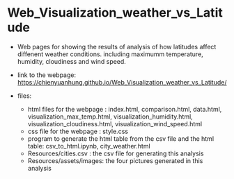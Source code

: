 # Web_Visualization_weather_vs_Latitude

* Web pages for showing the results of analysis of how latitudes affect diffenent weather conditions. including maximumm temperature, humidity, cloudiness and wind speed. 

* link to the webpage: https://chienyuanhung.github.io/Web_Visualization_weather_vs_Latitude/

* files:
  * html files for the webpage : index.html, comparison.html, data.html, visualization_max_temp.html, visualization_humidity.html, visualization_cloudiness.html, visualization_wind_speed.html
  * css file for the webpage : style.css
  * program to generate the html table from the csv file and the html table: csv_to_html.ipynb, city_weather.html
  * Resources/cities.csv : the csv file for generating this analysis
  * Resources/assets/images: the four pictures generated in this analysis 

   
 